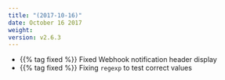 ```yaml
---
title: "(2017-10-16)"
date: October 16 2017
weight:
version: v2.6.3
---
```

- {{% tag fixed %}} Fixed Webhook notification header display
- {{% tag fixed %}} Fixing `regexp` to test correct values
